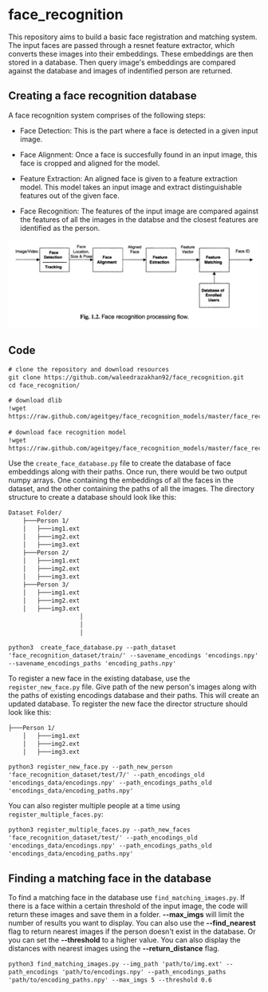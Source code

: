 # face_recognition
This repository aims to build a basic face registration and matching system. The input faces are passed through a resnet feature extractor, which converts these images into their embeddings. These embeddings are then stored in a database. Then query image's embeddings are compared against the database and images of indentified person are returned.

## Creating a face recognition database
A face recognition system comprises of the following steps:

* Face Detection: This is the part where a face is detected in a given input image.

* Face Alignment: Once a face is succesfully found in an input image, this face is cropped and aligned for the model.

* Feature Extraction: An aligned face is given to a feature extraction model. This model takes an input image and extract distinguishable features out of the given face.

* Face Recognition: The features of the input image are compared against the features of all the images in the databse and the closest features are identified as the person.

![](<Overview-of-the-Steps-in-a-Face-Recognition-Process.png>)

## Code 

```
# clone the repository and download resources
git clone https://github.com/waleedrazakhan92/face_recognition.git
cd face_recognition/
```

```
# download dlib
!wget https://raw.github.com/ageitgey/face_recognition_models/master/face_recognition_models/models/shape_predictor_68_face_landmarks.dat

# download face recognition model
!wget https://raw.github.com/ageitgey/face_recognition_models/master/face_recognition_models/models/dlib_face_recognition_resnet_model_v1.dat
```

Use the ```create_face_database.py``` file to create the database of face embeddings along with their paths. Once run, there would be two output numpy arrays. One containing the embeddings of all the faces in the dataset, and the other containing the paths of all the images. 
The directory structure to create a database should look like this:
```
Dataset Folder/
    ├───Person 1/
    │   ├───img1.ext
    │   ├───img2.ext
    │   ├───img3.ext
    ├───Person 2/
    │   ├───img1.ext
    │   ├───img2.ext
    │   ├───img3.ext
    ├───Person 3/
    │   ├───img1.ext
    │   ├───img2.ext
    │   ├───img3.ext
                    │
                    │
                    │
```

```
python3  create_face_database.py --path_dataset 'face_recognition_dataset/train/' --savename_encodings 'encodings.npy' --savename_encodings_paths 'encoding_paths.npy'
```
To register a new face in the existing database, use the ```register_new_face.py``` file. Give path of the new person's images along with the paths of existing encodings database and their paths. This will create an updated database.
To register the new face the director structure should look like this:
```
├───Person 1/
    │   ├───img1.ext
    │   ├───img2.ext
    │   ├───img3.ext

```

```
python3 register_new_face.py --path_new_person 'face_recognition_dataset/test/7/' --path_encodings_old 'encodings_data/encodings.npy' --path_encodings_paths_old 'encodings_data/encoding_paths.npy' 
```

You can also register multiple people at a time using ```register_multiple_faces.py```:
```
python3 register_multiple_faces.py --path_new_faces 'face_recognition_dataset/test/' --path_encodings_old 'encodings_data/encodings.npy' --path_encodings_paths_old 'encodings_data/encoding_paths.npy'
```
## Finding a matching face in the database
To find a matching face in the database use ```find_matching_images.py```. If there is a face within a certain threshold of the input image, the code will return these images and save them in a folder. **--max_imgs** will limit the number of results you want to display. You can also use the **--find_nearest** flag to return nearest images if the person doesn't exist in the database. Or you can set the **--threshold** to a higher value. You can also display the distances with nearest images using the **--return_distance** flag.
```
python3 find_matching_images.py --img_path 'path/to/img.ext' --path_encodings 'path/to/encodings.npy' --path_encodings_paths 'path/to/encoding_paths.npy' --max_imgs 5 --threshold 0.6
```
